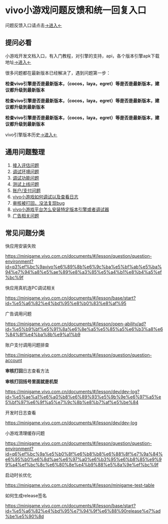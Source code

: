 # vivo小游戏问题反馈和统一回复入口

问题反馈入口请点击[->进入<-](https://github.com/vivominigame/issues/issues/new)

## 提问必看

小游戏开发文档入口，有入门教程，对引擎的支持，api，各个版本引擎apk下载地址[->进入<-](https://minigame.vivo.com.cn/documents/#/)

很多问题都在最新版本已经解决了，遇到问题第一步：

**检查vivo引擎是否是最新版本，（cocos，laya，egret）等是否是最新版本，建议都升级到最新版本**

**检查vivo引擎是否是最新版本，（cocos，laya，egret）等是否是最新版本，建议都升级到最新版本**

**检查vivo引擎是否是最新版本，（cocos，laya，egret）等是否是最新版本，建议都升级到最新版本**


vivo引擎版本历史[->进入<-](https://minigame.vivo.com.cn/documents/#/download/engine)



## 通用问题整理

1. [接入评估问题](https://github.com/vivominigame/issues/issues/1)
2. [调试环境问题](https://github.com/vivominigame/issues/issues/2)
3. [调试功能问题](https://github.com/vivominigame/issues/issues/3)
4. [测试上线问题](https://github.com/vivominigame/issues/issues/4)
5. [账户/支付问题](https://github.com/vivominigame/issues/issues/5)
6. [vivo小游戏如何调试以及查看日志](https://github.com/vivominigame/issues/issues/9)
7. [审核被打回，没法复现bug](https://github.com/vivominigame/issues/issues/38)
8. [vivo小游戏平台怎么安装特定版本引擎或者调试器](https://github.com/vivominigame/issues/issues/17)
9. [广告相关问题](https://github.com/vivominigame/issues/issues/73)

## 常见问题分类

快应用安装失败

https://minigame.vivo.com.cn/documents/#/lesson/question/question-environment?id=q3%ef%bc%9avivo%e6%89%8b%e6%9c%ba%e5%bf%ab%e5%ba%94%e7%94%a8%e5%ae%89%e8%a3%85%e5%a4%b1%e8%b4%a5%ef%bc%9f

快应用真机连PC调试相关

https://minigame.vivo.com.cn/documents/#/lesson/base/start?id=%e5%a6%82%e4%bd%95%e8%b0%83%e8%af%95

广告调用问题

https://minigame.vivo.com.cn/documents/#/lesson/open-ability/ad?id=%e5%b9%bf%e5%91%8a%e6%8e%a5%e5%85%a5%e6%b3%a8%e6%84%8f%e4%ba%8b%e9%a1%b9

账户支付调用问题排查

https://minigame.vivo.com.cn/documents/#/lesson/question/question-account

**审核打回**日志查看方法 

**审核打回括号里面就是机型**

https://minigame.vivo.com.cn/documents/#/lesson/dev/dev-log?id=%e5%ae%a1%e6%a0%b8%e6%89%93%e5%9b%9e%e6%97%a5%e5%bf%97%e6%9f%a5%e7%9c%8b%e8%b7%af%e5%be%84

开发时日志查看

https://minigame.vivo.com.cn/documents/#/lesson/dev/dev-log

小游戏清理缓存问题

https://minigame.vivo.com.cn/documents/#/lesson/question/question-environment?id=q6%ef%bc%9a%e5%b0%8f%e6%b8%b8%e6%88%8f%e7%9a%84%e6%95%b0%e6%8d%ae%e6%97%a0%e6%b3%95%e6%b8%85%e9%99%a4%ef%bc%8c%e6%80%8e%e4%b9%88%e5%8a%9e%ef%bc%9f

启动时长优化

https://minigame.vivo.com.cn/documents/#/lesson/minigame-test-table

如何生成release签名

https://minigame.vivo.com.cn/documents/#/lesson/base/start?id=%e5%a6%82%e4%bd%95%e7%94%9f%e6%88%90release%e7%ad%be%e5%90%8d
